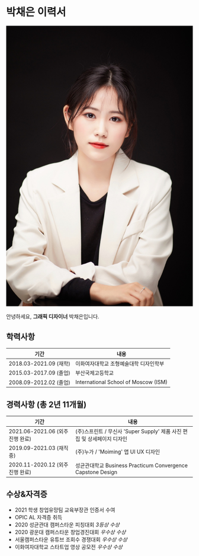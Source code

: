 # 박채은 이력서

<!-- Google Tag Manager -->
<script>(function(w,d,s,l,i){w[l]=w[l]||[];w[l].push({'gtm.start':
new Date().getTime(),event:'gtm.js'});var f=d.getElementsByTagName(s)[0],
j=d.createElement(s),dl=l!='dataLayer'?'&l='+l:'';j.async=true;j.src=
'https://www.googletagmanager.com/gtm.js?id='+i+dl;f.parentNode.insertBefore(j,f);
})(window,document,'script','dataLayer','GTM-TT7WXHB');</script>
<!-- End Google Tag Manager -->
![resume image](chaeeunparkresumeimage.PNG)

<!-- Google Tag Manager (noscript) -->
<noscript><iframe src="https://www.googletagmanager.com/ns.html?id=GTM-TT7WXHB"
height="0" width="0" style="display:none;visibility:hidden"></iframe></noscript>
<!-- End Google Tag Manager (noscript) -->
안녕하세요, **그래픽 디자이너** 박채은입니다.

## 학력사항

기간 | 내용
------------ | -------------
2018.03-2021.09 (재학)| 이화여자대학교 조형예술대학 디자인학부
2015.03-2017.09 (졸업) | 부산국제고등학교
2008.09-2012.02 (졸업) | International School of Moscow (ISM)

## 경력사항 (총 2년 11개월)

기간 | 내용
------------ | -------------
2021.06-2021.06 (외주 진행 완료)| (주)스프린트 / 무신사 'Super Supply' 제품 사진 편집 및 상세페이지 디자인
2019.09-2021.03 (재직중) | (주)누가 / 'Moiming' 앱 UI UX 디자인
2020.11-2020.12 (외주 진행 완료) | 성균관대학교 Business Practicum Convergence Capstone Design

## 수상&자격증

* 2021 학생 창업유망팀 교육부장관 인증서 수여
* OPIC AL 자격증 취득
* 2020 성균관대 캠퍼스타운 피칭대회 _3등상 수상_
* 2020 광운대 캠퍼스타운 창업경진대회 _우수상 수상_
* 서울캠퍼스타운 유튜브 조회수 경쟁대회 _우수상 수상_
* 이화여자대학교 스타트업 영상 공모전 _우수상 수상_

